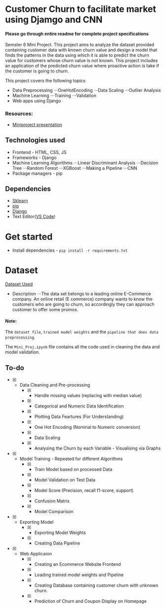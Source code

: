 # Customer Churn to facilitate market using Djamgo and CNN

#### Please go through entire readme for complete project specifications


Semster 6 Mini Project. This project aims to analyze the dataset provided containing customer data with known churn value and design a model that finds the patterns in the data using which it is able to predict the churn value for customers whose churn value is not known. This project includes an application of the predicted churn value where proactive action is take if the customer is going to churn.

This project covers the following topics
- Data Preprocessing 
⋅⋅⋅OneHotEncoding
⋅⋅⋅Data Scaling
⋅⋅⋅Outlier Analysis
- Machine Learning
⋅⋅⋅Training
⋅⋅⋅Validation
- Web apps using Django

### Resources:

- [Miniproject presentation](https://drive.google.com/file/d/1SjQvsUjmBcz_5ujsWxm_hQYTdi5V16QU/view?usp=sharing)

## Technologies used

- Frontend - HTML, CSS, JS
- Frameworks - Django
- Machine Learning Algorithms
⋅⋅⋅Linear Discriminant Analysis
⋅⋅⋅Decision Tree
⋅⋅⋅Random Forest
⋅⋅⋅XGBoost
⋅⋅⋅Making a Pipeline
⋅⋅⋅CNN
- Package managers - pip

## Dependencies

- [Sklearn](https://scikit-learn.org/stable/)
- [pip](https://pip.pypa.io/en/stable/)
- [Django](https://www.djangoproject.com/)
- Text Editor([VS Code](https://code.visualstudio.com/))

# Get started

- Install dependencies - `pip install -r requirements.txt`

# Dataset

[Dataset Used](https://www.kaggle.com/ankitverma2010/ecommerce-customer-churn-analysis-and-prediction)

- Description
⋅⋅⋅The data set belongs to a leading online E-Commerce company. An online retail (E commerce) company wants to know the customers who are going to churn, so accordingly they can approach customer to offer some promos.


#### Note:
The `dataset file`, `trained model weights` and the `pipeline that does data preprocessing`.

The `Mini_Proj.ipynb` file contains all the code used in cleaning the data and model validation.


## To-do

* [x] - Data Cleaning and Pre-processing
    - [x] - Handle missing values (replacing with median value)
    - [x] - Categorical and Numeric Data Identification
    - [x] - Plotting Data Feartures (For Understanding)
    - [x] - One Hot Encoding (Nominal to Numeric conversion)
    - [x] - Data Scaling
    - [x] - Analysing the Churn by each Variable - Visualising via Graphs
* [x] - Model Training - Repeated for different Algorithms
    - [x] - Train Model based on processed Data
    - [x] - Model Validation on Test Data
    - [x] - Model Score (Precision, recall f1-score, support)
    - [x] - Confusion Matrix
    - [x] - Model Comparison
* [x] - Exporting Model
    - [x] - Exporting Model Weights
    - [x] - Creating Data Pipeline
* [x] - Web Applicaion
    - [x] - Creating an Ecommerce Website Frontend
    - [x] - Loading trained model weights and Pipeline
    - [x] - Creating Database containing customer churn with unknown churn.
    - [x] - Prediction of Churn and Coupon Display on Homepage

